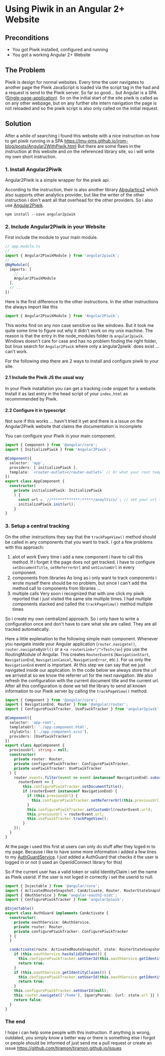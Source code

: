 # Using Piwik in an Angular 2+ Website

## Preconditions
- You got Piwik installed, configured and running
- You got a working Angular 2+ Website

## The Problem
Piwik is design for normal websites. Every time the user navigates to another page the Piwik JavaScript is loaded via the script tag in the had and a request is send to the Piwik server. So far so good... but Angular is a SPA ([Single-page-application](https://en.wikipedia.org/wiki/Single-page_application)). So on the initial start of the site piwik is called as on any other webpage, but on any further site intern navigation the page is not reloaded and so the piwik script is also only called on the initial request.

## Solution
After a while of searching i found this website with a nice instruction on how to get piwik running in a SPA 
https://lmu-pms.github.io/irom-blog/posts/Angular2WithPiwik.html
But there are some flaws in the instruction at this website and on the referenced library site, so i will write my own short instruction.

### 1. Install Angular2Piwik
Angular2Piwik is a simple wrapper for the piwik api.

According to the instruction, their is also another library [Abgulartics2](https://github.com/angulartics/angulartics2) which also supports other analytics provider, but like the writer of the other instruction i don't want all that overhead for the other providers. So i also use [Angular2Piwik](https://github.com/awronka/Angular2Piwik).
```console
npm install --save angular2piwik
```

### 2. Include Angular2Piwik in your Website
First include the module to your main module.
```ts
// app.module.ts
// ...
import { Angular2PiwikModule } from 'angular2piwik';
// ...
@NgModule({
  imports: [
    // ...
    Angular2PiwikModule
  ],
  // ...
})
```
Here is the first difference to the other instructions. In the other instructions the always import like this
```ts
import { Angular2PiwikModule } from 'Angular2Piwik';
```
This works find on any non case sensitive os like windows. But it took me quite some time to figure out why it didn't work on my unix machine.
The reason is that the entry in the node_modules folder is `angular2piwik`. Windows doesn't care for case and has no problem finding the right folder, but linux search for `Angular2Piwik` where only a àngular2piwik` does exist ... can't work.

For the following step there are 2 ways to install and configure piwik to your site.
#### 2.1 Include the Piwik JS the usual way
In your Piwik installation you can get a tracking code snippet for a website. Install it as last entry in the head script of your `index.html` as recommmended by Piwik.
#### 2.2 Configure it in typescript
Not sure if this works ... havn't tried it yet and there is a issue on the Angular2Piwik website that claims the documentation is incomplete

You can configure your Piwik in your main component.
```ts
import { Component } from '@angular/core';
import { InitializePiwik } from 'Angular2Piwik';

@Component({
  selector: 'app',
  providers: [ initializePiwik ],
  template: `<router-outlet></router-outlet>` // Or what your root template is.
})
export class AppComponent {
  constructor(
    private initializePiwik: InitializePiwik
    ) {
      const url = `//*************:*****/anayltics/`; // set your url to whatever should be communicating with Piwik with the correct backslashes
      initializePiwik.init(url);
    }
}
```

### 3. Setup a central tracking
On the other instructions they say that the `trackPageView()` method should be called in any components that you want to track.
I got a few problems with this approach:
1. alot of work
Every time i add a new component i have to call this method. If i forget it the page does not get tracked. I have to configure `setDocumentTitle`, `setReferrerUrl` and `setCustomUrl` in every component.
2. components from libraries
As long as i only want to track components i wrote myself there should be no problem, but since i can't add the method call to components from libraries ...
3. multiple calls
Very soon i recognized that with one click my piwik reported that i just visited the same site multiple times. I had multiple components stacked and called the `trackPageView()` method multiple times

So i create my own centralized approach. So i only have to write a configuration once and don't have to care what site are called. They are all tracked automatically.

Here a little explenation to the following simple main component.
Whenever you navigate inside your Angular application (`router.navigate()`, `router.navigateByUrl()` or a `<a routerLink="/">Test</a>`) you use the RoutingModule of Angular. This creates `RouterEvent`s (`NavigationStart`, `NavigationEnd`, `NavigationCancel`, `NavigationError`, etc.). For us only the `NavigationEnd` event is important. At this step we can say that we just navigated inside our application. In the code below we always store the url we arrived at so we know the referrer url for the next navigation. We also refresh the configuration with the current document title and the current url.
After all this configuration is done we tell the library to send all known information to our Piwik server by calling the `trackPageView()` method.
```ts
import { Component } from '@angular/core';
import { NavigationEnd, Router } from '@angular/router';
import { ConfigurePiwikTracker, UsePiwikTracker } from 'angular2piwik';

@Component({
  selector: 'app-root',
  templateUrl: './app.component.html',
  styleUrls: ['./app.component.scss'],
  providers: [UsePiwikTracker]
})
export class AppComponent {
  previousUrl: string = null;
  constructor(
    private router: Router,
    private configurePiwikTracker: ConfigurePiwikTracker,
    private usePiwikTracker: UsePiwikTracker
  ) {
    router.events.filter(event => event instanceof NavigationEnd).subscribe( 
      routerEvent => {
        this.configurePiwikTracker.setDocumentTitle();
        if (routerEvent instanceof NavigationEnd) {
          if (this.previousUrl) {
            this.configurePiwikTracker.setReferrerUrl(this.previousUrl);
          }
          this.configurePiwikTracker.setCustomUrl(routerEvent.url);
          this.previousUrl = routerEvent.url;
          this.usePiwikTracker.trackPageView();
        }
    });
  }
}
```

At the page i used this first at users can only do stuff after they loged in to my page. Because i like to have some more information i added a few lines to my [AuthGuardService](https://angular.io/api/router/CanActivate).
I just added a AuthGuard that checks it the user is logged in or not (i used an OpenIdConnect library for this)

So if the current user has a valid token or valid IdentityClaim i set the name as Piwik userid. If the user is not loged in correctly i set the userid to null.
```ts
import { Injectable } from '@angular/core';
import { ActivatedRouteSnapshot, CanActivate, Router, RouterStateSnapshot } from '@angular/router';
import { OAuthService } from 'angular-oauth2-oidc';
import { ConfigurePiwikTracker } from 'angular2piwik';

@Injectable()
export class AuthGuard implements CanActivate {
  constructor(
    private oauthService: OAuthService,
    private router: Router,
    private configurePiwikTracker: ConfigurePiwikTracker
  ) {
  }

  canActivate(route: ActivatedRouteSnapshot, state: RouterStateSnapshot): boolean {
    if (this.oauthService.hasValidIdToken()) {
      this.configurePiwikTracker.setUserId(this.oauthService.getIdentityClaims().name);
      return true;
    }
    if (this.oauthService.getIdentityClaims()) {
      this.configurePiwikTracker.setUserId(this.oauthService.getIdentityClaims().name);
      return true;
    }
    this.configurePiwikTracker.setUserId(null);
    this.router.navigate(['/home'], {queryParams: {url: state.url }} );
    return false;
  }
}
```

### The end
I hope i can help some people with this instruction. If anything is wrong, outdated, you simply know a better way or there is something else i forgot or people should be informed of just send me a pull request or create an issue https://github.com/tiramon/tiramon.github.io/issues

